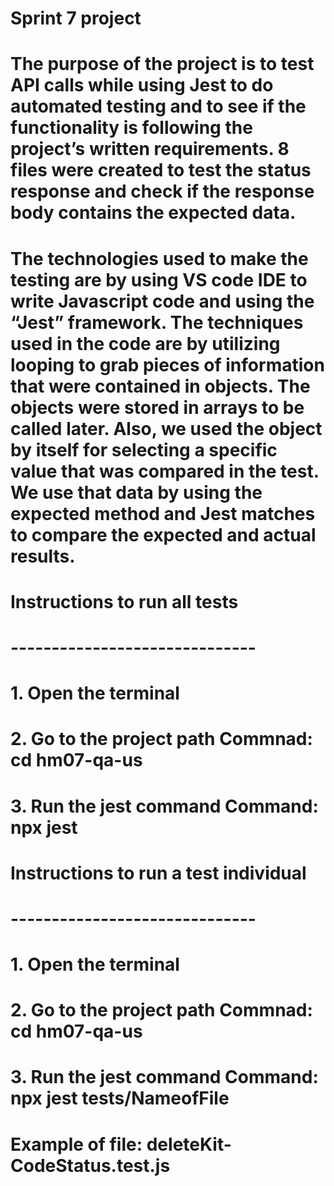 # Sprint 7 project

# The purpose of the project is to test API calls while using Jest to do automated testing and to see if the functionality is following the project’s written requirements. 8 files were created to test the status response and check if the response body contains the expected data.  

# The technologies used to make the testing are by using VS code IDE to write Javascript code and using the “Jest” framework. The techniques used in the code are by utilizing looping to grab pieces of information that were contained in objects. The objects were stored in arrays to be called later. Also, we used the object by itself for selecting a specific value that was compared in the test.  We use that data by using the expected method and Jest matches to compare the expected and actual results.  

# Instructions to run all tests 
# ------------------------------
# 1.  Open the terminal 
# 2.  Go to the project path      Commnad: cd hm07-qa-us  
# 3.  Run the jest command        Command: npx jest 

# Instructions to run a test individual  
# ------------------------------
# 1.  Open the terminal 
# 2.  Go to the project path      Commnad: cd hm07-qa-us  
# 3.  Run the jest command        Command: npx jest tests/NameofFile     
# Example of file: deleteKit-CodeStatus.test.js



